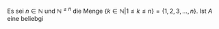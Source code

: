 Es sei $n\in \mathbb{N}$ und $\mathbb{N}^{\leq n}$ die Menge $\{k\in \mathbb{N}|1\leq k\leq n\}=\{1,2,3,\dots,n\}$. Ist $A$ eine beliebgi